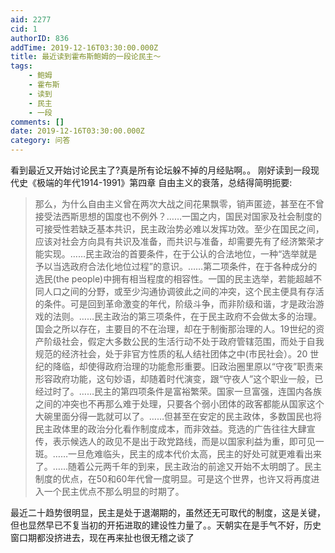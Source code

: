 ```yaml
---
aid: 2277
cid: 1
authorID: 836
addTime: 2019-12-16T03:30:00.000Z
title: 最近读到霍布斯鲍姆的一段论民主～
tags:
    - 鲍姆
    - 霍布斯
    - 读到
    - 民主
    - 一段
comments: []
date: 2019-12-16T03:30:00.000Z
category: 问答
---
```


看到最近又开始讨论民主了?真是所有论坛躲不掉的月经贴啊。。 刚好读到一段现代史《极端的年代1914-1991》第四章 自由主义的衰落，总结得简明扼要:

> 那么，为什么自由主义曾在两次大战之间花果飘零，销声匿迹，甚至在不曾接受法西斯思想的国度也不例外？……一国之内，国民对国家及社会制度的可接受性若缺乏基本共识，民主政治势必难以发挥功效。至少在国民之间，应该对社会方向具有共识及准备，而共识与准备，却需要先有了经济繁荣才能实现。……民主政治的首要条件，在于公认的合法地位，一种“选举就是予以当选政府合法化地位过程”的意识。……第二项条件，在于各种成分的选民(the people)中拥有相当程度的相容性。一国的民主选举，若能超越不同人口之间的分野，或至少沟通协调彼此之间的冲突，这个民主便具有存活的条件。可是回到革命激变的年代，阶级斗争，而非阶级和谐，才是政治游戏的法则。……民主政治的第三项条件，在于民主政府不会做太多的治理。国会之所以存在，主要目的不在治理，却在于制衡那治理的人。19世纪的资产阶级社会，假定大多数公民的生活行动不处于政府管辖范围，而处于自我规范的经济社会，处于非官方性质的私人结社团体之中(市民社会）。20 世纪的降临，却使得政府治理的功能愈形重要。旧政治圈里原以“守夜”职责来形容政府功能，这句妙语，却随着时代演变，跟“守夜人”这个职业一般，已经过时了。……民主的第四项条件是富裕繁荣。国家一旦富强，连国内各族之间的冲突也不再那么难于处理，只要各个弱小团体的政客都能从国家这个大碗里面分得一匙就可以了。……但甚至在安定的民主政体，多数国民也将民主政体里的政治分化看作制度成本，而非效益。竞选的广告往往大肆宣传，表示候选人的政见不是出于政党路线，而是以国家利益为重，即可见一斑。……一旦危难临头，民主的成本代价太高，民主的好处可就更难看出来了。……随着公元两千年的到来，民主政治的前途又开始不太明朗了。民主制度的优点，在50和60年代曾一度明显。可是这个世界，也许又将再度进入一个民主优点不那么明显的时期了。

最近二十趋势很明显，民主是处于退潮期的，虽然还无可取代的制度，这是关键，但也显然早已不复当初的开拓进取的建设性力量了。。天朝实在是手气不好，历史窗口期都没挤进去，现在再来扯也很无稽之谈了
